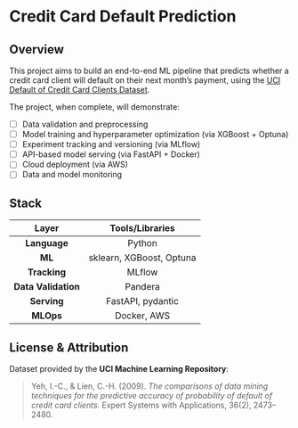 # Credit Card Default Prediction

## Overview
This project aims to build an end-to-end ML pipeline that predicts whether a credit card client will default on their next month’s payment, using the [UCI Default of Credit Card Clients Dataset](https://archive.ics.uci.edu/ml/datasets/default+of+credit+card+clients).

The project, when complete, will demonstrate:
- [ ] Data validation and preprocessing
- [ ] Model training and hyperparameter optimization (via XGBoost + Optuna)
- [ ] Experiment tracking and versioning (via MLflow)
- [ ] API-based model serving (via FastAPI + Docker)
- [ ] Cloud deployment (via AWS)
- [ ] Data and model monitoring

## Stack
| Layer | Tools/Libraries |
| :---: | :---: |
| **Language** | Python |
| **ML** | sklearn, XGBoost, Optuna |
| **Tracking** | MLflow |
| **Data Validation** | Pandera |
| **Serving** | FastAPI, pydantic |
| **MLOps** | Docker, AWS |

## License & Attribution
Dataset provided by the **UCI Machine Learning Repository**:  
> Yeh, I.-C., & Lien, C.-H. (2009). *The comparisons of data mining techniques for the predictive accuracy of probability of default of credit card clients.* Expert Systems with Applications, 36(2), 2473–2480.

